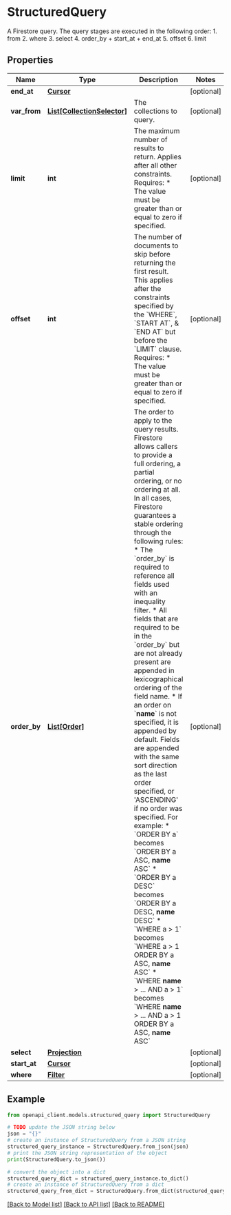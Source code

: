 # StructuredQuery

A Firestore query. The query stages are executed in the following order: 1. from 2. where 3. select 4. order_by + start_at + end_at 5. offset 6. limit

## Properties

Name | Type | Description | Notes
------------ | ------------- | ------------- | -------------
**end_at** | [**Cursor**](Cursor.md) |  | [optional] 
**var_from** | [**List[CollectionSelector]**](CollectionSelector.md) | The collections to query. | [optional] 
**limit** | **int** | The maximum number of results to return. Applies after all other constraints. Requires: * The value must be greater than or equal to zero if specified. | [optional] 
**offset** | **int** | The number of documents to skip before returning the first result. This applies after the constraints specified by the &#x60;WHERE&#x60;, &#x60;START AT&#x60;, &amp; &#x60;END AT&#x60; but before the &#x60;LIMIT&#x60; clause. Requires: * The value must be greater than or equal to zero if specified. | [optional] 
**order_by** | [**List[Order]**](Order.md) | The order to apply to the query results. Firestore allows callers to provide a full ordering, a partial ordering, or no ordering at all. In all cases, Firestore guarantees a stable ordering through the following rules: * The &#x60;order_by&#x60; is required to reference all fields used with an inequality filter. * All fields that are required to be in the &#x60;order_by&#x60; but are not already present are appended in lexicographical ordering of the field name. * If an order on &#x60;__name__&#x60; is not specified, it is appended by default. Fields are appended with the same sort direction as the last order specified, or &#39;ASCENDING&#39; if no order was specified. For example: * &#x60;ORDER BY a&#x60; becomes &#x60;ORDER BY a ASC, __name__ ASC&#x60; * &#x60;ORDER BY a DESC&#x60; becomes &#x60;ORDER BY a DESC, __name__ DESC&#x60; * &#x60;WHERE a &gt; 1&#x60; becomes &#x60;WHERE a &gt; 1 ORDER BY a ASC, __name__ ASC&#x60; * &#x60;WHERE __name__ &gt; ... AND a &gt; 1&#x60; becomes &#x60;WHERE __name__ &gt; ... AND a &gt; 1 ORDER BY a ASC, __name__ ASC&#x60; | [optional] 
**select** | [**Projection**](Projection.md) |  | [optional] 
**start_at** | [**Cursor**](Cursor.md) |  | [optional] 
**where** | [**Filter**](Filter.md) |  | [optional] 

## Example

```python
from openapi_client.models.structured_query import StructuredQuery

# TODO update the JSON string below
json = "{}"
# create an instance of StructuredQuery from a JSON string
structured_query_instance = StructuredQuery.from_json(json)
# print the JSON string representation of the object
print(StructuredQuery.to_json())

# convert the object into a dict
structured_query_dict = structured_query_instance.to_dict()
# create an instance of StructuredQuery from a dict
structured_query_from_dict = StructuredQuery.from_dict(structured_query_dict)
```
[[Back to Model list]](../README.md#documentation-for-models) [[Back to API list]](../README.md#documentation-for-api-endpoints) [[Back to README]](../README.md)


